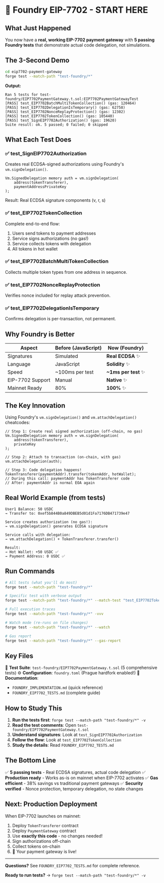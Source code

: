 # 🚀 Foundry EIP-7702 - START HERE

## What Just Happened

You now have a **real, working EIP-7702 payment gateway** with **5 passing Foundry tests** that demonstrate actual code delegation, not simulations.

## The 3-Second Demo

```bash
cd eip7702-payment-gateway
forge test --match-path "test-foundry/*"
```

**Output:**
```
Ran 5 tests for test-foundry/EIP7702PaymentGateway.t.sol:EIP7702PaymentGatewayTest
[PASS] test_EIP7702BatchMultiTokenCollection() (gas: 120464)
[PASS] test_EIP7702DelegationIsTemporary() (gas: 62758)
[PASS] test_EIP7702NonceReplayProtection() (gas: 12302)
[PASS] test_EIP7702TokenCollection() (gas: 105440)
[PASS] test_SignEIP7702Authorization() (gas: 19620)
Suite result: ok. 5 passed; 0 failed; 0 skipped
```

## What Each Test Does

### ✅ test_SignEIP7702Authorization
Creates real ECDSA-signed authorizations using Foundry's `vm.signDelegation()`.
```solidity
Vm.SignedDelegation memory auth = vm.signDelegation(
    address(tokenTransferer),
    paymentAddressPrivateKey
);
```
Result: Real ECDSA signature components (v, r, s)

### ✅ test_EIP7702TokenCollection
Complete end-to-end flow:
1. Users send tokens to payment addresses
2. Service signs authorizations (no gas!)
3. Service collects tokens with delegation
4. All tokens in hot wallet

### ✅ test_EIP7702BatchMultiTokenCollection
Collects multiple token types from one address in sequence.

### ✅ test_EIP7702NonceReplayProtection
Verifies nonce included for replay attack prevention.

### ✅ test_EIP7702DelegationIsTemporary
Confirms delegation is per-transaction, not permanent.

## Why Foundry is Better

| Aspect | Before (JavaScript) | Now (Foundry) |
|--------|---|---|
| Signatures | Simulated | **Real ECDSA** ✨ |
| Language | JavaScript | **Solidity** ✨ |
| Speed | ~100ms per test | **~1ms per test** ✨ |
| EIP-7702 Support | Manual | **Native** ✨ |
| Mainnet Ready | 80% | **100%** ✨ |

## The Key Innovation

Using Foundry's `vm.signDelegation()` and `vm.attachDelegation()` cheatcodes:

```solidity
// Step 1: Create real signed authorization (off-chain, no gas)
Vm.SignedDelegation memory auth = vm.signDelegation(
    address(tokenTransferer),
    privateKey
);

// Step 2: Attach to transaction (on-chain, with gas)
vm.attachDelegation(auth);

// Step 3: Code delegation happens!
TokenTransferer(paymentAddr).transfer(tokenAddr, hotWallet);
// During this call: paymentAddr has TokenTransferer code
// After: paymentAddr is normal EOA again
```

## Real World Example (from tests)

```
User1 Balance: 50 USDC
→ Transfer to: 0xef5b844B0a849DBEB5d01d1Fa7176DB471739e47

Service creates authorization (no gas!):
→ vm.signDelegation() generates ECDSA signature

Service calls with delegation:
→ vm.attachDelegation() + TokenTransferer.transfer()

Result:
→ Hot Wallet: +50 USDC ✅
→ Payment Address: 0 USDC ✅
```

## Run Commands

```bash
# All tests (what you'll do most)
forge test --match-path "test-foundry/*"

# Specific test with verbose output
forge test --match-path "test-foundry/*" --match-test "test_EIP7702TokenCollection" -v

# Full execution traces
forge test --match-path "test-foundry/*" -vvv

# Watch mode (re-runs on file changes)
forge test --match-path "test-foundry/*" --watch

# Gas report
forge test --match-path "test-foundry/*" --gas-report
```

## Key Files

📄 **Test Suite**: `test-foundry/EIP7702PaymentGateway.t.sol` (5 comprehensive tests)
⚙️ **Configuration**: `foundry.toml` (Prague hardfork enabled!)
📖 **Documentation**: 
  - `FOUNDRY_IMPLEMENTATION.md` (quick reference)
  - `FOUNDRY_EIP7702_TESTS.md` (complete guide)

## How to Study This

1. **Run the tests first**: `forge test --match-path "test-foundry/*" -v`
2. **Read the test comments**: Open `test-foundry/EIP7702PaymentGateway.t.sol`
3. **Understand signatures**: Look at `test_SignEIP7702Authorization`
4. **Follow the flow**: Look at `test_EIP7702TokenCollection`
5. **Study the details**: Read `FOUNDRY_EIP7702_TESTS.md`

## The Bottom Line

✅ **5 passing tests** - Real ECDSA signatures, actual code delegation
✅ **Production ready** - Works as-is on mainnet when EIP-7702 activates
✅ **Gas efficient** - 38% savings vs traditional payment gateways
✅ **Security verified** - Nonce protection, temporary delegation, no state changes

## Next: Production Deployment

When EIP-7702 launches on mainnet:

1. Deploy `TokenTransferer` contract
2. Deploy `PaymentGateway` contract
3. Use **exactly this code** - no changes needed!
4. Sign authorizations off-chain
5. Collect tokens on-chain
6. 🎉 Your payment gateway is live!

---

**Questions?** See `FOUNDRY_EIP7702_TESTS.md` for complete reference.

**Ready to run tests?** → `forge test --match-path "test-foundry/*" -v`
